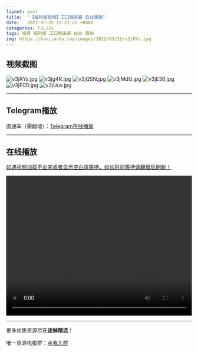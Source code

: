 ```yaml
---
layout: post
title:  "【福利姬视频】工口糯米酱 白丝旗袍"
date:   2022-03-25 12:21:22 +0800
categories: FuLiJi
tags: 推特 福利姬 工口糯米酱 白丝 旗袍
img: https://kanjiantu.top/images/2022/03/25/v3jRYs.jpg
---
```



## 视频截图

![v3jRYs.jpg](https://kanjiantu.top/images/2022/03/25/v3jRYs.jpg)
![v3jg4R.jpg](https://kanjiantu.top/images/2022/03/25/v3jg4R.jpg)
![v3jQSN.jpg](https://kanjiantu.top/images/2022/03/25/v3jQSN.jpg)
![v3jMdU.jpg](https://kanjiantu.top/images/2022/03/25/v3jMdU.jpg)
![v3jE36.jpg](https://kanjiantu.top/images/2022/03/25/v3jE36.jpg)
![v3jF0D.jpg](https://kanjiantu.top/images/2022/03/25/v3jF0D.jpg)
![v3jUuv.jpg](https://kanjiantu.top/images/2022/03/25/v3jUuv.jpg)

* * *
## Telegram播放

直通车（需翻墙）：[Telegram在线播放](https://t.me/mimeijingxuan/379)

* * *
## 在线播放
<u>如遇视频加载不出来或者显示空白请等待，如长时间等待请翻墙后刷新！</u>
<center><video src="https://cdn.publer.io/uploads/videos/623b384fdb27975f8ec95048/fb7c5b5ef9310009ea08d002320bf853.mp4" width="100%" height="380px" controls="controls"></video></center>


* * *
更多优质资源尽在**迷妹精选**！

唯一资源电报群：[点我入群](https://t.me/mimeijingxuan)


